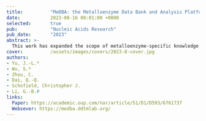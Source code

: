 ```yaml
---
title:          "MeDBA: the Metalloenzyme Data Bank and Analysis Platform."
date:           2023-08-16 00:01:00 +0800
selected:       true
pub:            "Nucleic Acids Research"
pub_date:       "2023"
abstract: >-
  This work has expanded the scope of metalloenzyme-specific knowledge and services, by forming a versatile platform, termed the Metalloenzyme Data Bank and Analysis (MeDBA), which provides comprehensive information on metaloenzyme activities, expression profiles, family and disease links.
cover:          /assets/images/covers/2023-8-cover.jpg
authors:
- Yu, J.-L.*
- Wu, S.*
- Zhou, C.
- Dai, Q.-Q.
- Schofield, Christopher J.
- Li, G.-B.#
links:
  Paper: https://academic.oup.com/nar/article/51/D1/D593/6761737
  Websever: https://medba.ddtmlab.org/
---
```

